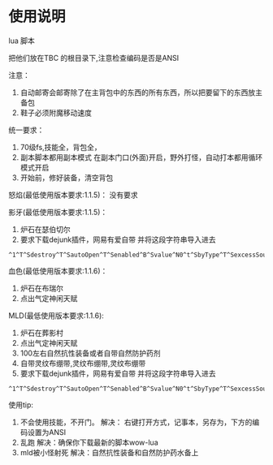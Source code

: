 # 使用说明
lua 脚本

把他们放在TBC 的根目录下,注意检查编码是否是ANSI

注意：
1. 自动邮寄会邮寄除了在主背包中的东西的所有东西，所以把要留下的东西放主备包
2. 鞋子必须附魔移动速度

统一要求： 
1. 70级fs,技能全，背包全，
2. 副本脚本都用副本模式 在副本门口(外面)开启，野外打怪，自动打本都用循环模式开启
3. 开始前，修好装备，清空背包

怒焰(最低使用版本要求:1.1.5)：
没有要求

影牙(最低使用版本要求:1.1.5)：
1. 炉石在瑟伯切尔
2. 要求下载dejunk插件，网易有爱自带 并将这段字符串导入进去
~~~
^1^T^Sdestroy^T^SautoOpen^T^Senabled^B^Svalue^N0^t^SbyType^T^SexcessSoulShards^T^Senabled^b^Svalue^N3^t^SpetsAlreadyCollected^b^StoysAlreadyCollected^b^SitemLevelRange^T^Smax^N1^Smin^N1^Senabled^b^t^t^Signore^T^Smiscellaneous^B^Scosmetic^b^Sglyphs^B^Stradeable^B^SequipmentSets^B^Srecipes^b^Sgems^B^SbindsWhenEquipped^b^Sconsumables^B^Sreadable^B^Ssoulbound^b^SitemEnhancements^B^StradeGoods^B^SquestItems^B^SbattlePets^B^Sreagents^B^t^SautoStart^T^Senabled^b^Svalue^N0^t^Sexclusions^T^t^SbelowPrice^T^Senabled^B^Svalue^N5000^t^SbyQuality^T^Spoor^B^Sepic^b^Scommon^b^Suncommon^B^Srare^B^t^Sinclusions^T^S3385^B^S4606^B^S1210^B^S5635^B^S1205^B^S5254^B^S1712^B^S12223^B^S1015^B^S3012^B^S929^B^S9788^B^S3770^B^S3301^B^S9779^B^t^t^Ssell^T^Sauto^B^Sexclusions^T^t^SbyQuality^T^Spoor^B^Sepic^b^Scommon^b^Suncommon^b^Srare^b^t^Sinclusions^T^S25429^B^S25431^B^S8766^B^S8952^B^S17058^B^S27858^B^S17057^B^S24477^B^t^SautoOpen^b^Signore^T^Stradeable^B^Scosmetic^B^Sglyphs^B^Srecipes^B^SequipmentSets^B^Sgems^B^SbindsWhenEquipped^B^Smiscellaneous^B^Sconsumables^B^Sreadable^B^Ssoulbound^B^SitemEnhancements^B^StradeGoods^B^SquestItems^B^SbattlePets^B^Sreagents^B^t^SbelowPrice^T^Senabled^b^Svalue^N2^t^SsafeMode^b^SbyType^T^Sunsuitable^b^SitemLevelRange^T^Smax^N1^Smin^N1^Senabled^b^t^t^t^Sversion^N3^Sgeneral^T^SuseGuildRepair^B^SautoRepair^b^Schat^T^Sdestroy^B^Sframe^SChatFrame1^Senabled^B^Ssell^B^Sverbose^b^Sreason^b^t^t^t^^
~~~

血色(最低使用版本要求:1.1.6)：
1. 炉石在布瑞尔
2. 点出气定神闲天赋

MLD(最低使用版本要求:1.1.6):
1. 炉石在葬影村
2. 点出气定神闲天赋
3. 100左右自然抗性装备或者自带自然防护药剂
4. 自带灵纹布绷带,灵纹布绷带,灵纹布绷带
5. 要求下载dejunk插件，网易有爱自带 并将这段字符串导入进去
~~~
^1^T^Sdestroy^T^SautoOpen^T^Senabled^B^Svalue^N0^t^SbyType^T^SexcessSoulShards^T^Senabled^b^Svalue^N3^t^SpetsAlreadyCollected^b^StoysAlreadyCollected^b^SitemLevelRange^T^Smax^N1^Smin^N1^Senabled^b^t^t^Signore^T^Srecipes^b^Scosmetic^B^Sglyphs^B^Smiscellaneous^B^SequipmentSets^B^Sgems^b^Stradeable^B^SbindsWhenEquipped^b^Sconsumables^B^Sreadable^B^Ssoulbound^b^SitemEnhancements^B^StradeGoods^B^SquestItems^B^SbattlePets^B^Sreagents^B^t^SautoStart^T^Senabled^b^Svalue^N0^t^Sexclusions^T^t^SbelowPrice^T^Senabled^B^Svalue^N4055^t^SbyQuality^T^Spoor^B^Sepic^b^Scommon^b^Suncommon^b^Srare^b^t^Sinclusions^T^S4625^B^S1645^B^S5635^B^S4422^B^S6149^B^S20763^B^S9779^B^S2453^B^S8836^B^S5254^B^S3936^B^S4599^B^S3928^B^S3770^B^S10286^B^S2452^B^S3385^B^S8831^B^S1210^B^S3818^B^S1710^B^S4637^B^S3358^B^S3938^B^S1712^B^S2450^B^S1015^B^S2447^B^S1205^B^S3671^B^S4421^B^S10312^B^S4419^B^S4608^B^S785^B^S12223^B^S20976^B^S3819^B^S3357^B^S765^B^S1707^B^S3676^B^S3012^B^S929^B^S4606^B^S8029^B^S3301^B^S9788^B^t^t^Ssell^T^Sauto^B^Sexclusions^T^t^SbyQuality^T^Spoor^B^Sepic^b^Scommon^b^Suncommon^b^Srare^b^t^Sinclusions^T^S25429^B^S24477^B^S8766^B^S8952^B^S17058^B^S17057^B^S25431^B^S27858^B^t^SautoOpen^b^Signore^T^Stradeable^B^Scosmetic^B^Sglyphs^B^Srecipes^B^SequipmentSets^B^Sgems^B^SbindsWhenEquipped^B^Smiscellaneous^B^Sconsumables^B^Sreadable^B^Ssoulbound^B^SitemEnhancements^B^StradeGoods^B^SquestItems^B^SbattlePets^B^Sreagents^B^t^SbelowPrice^T^Senabled^b^Svalue^N2^t^SsafeMode^b^SbyType^T^Sunsuitable^b^SitemLevelRange^T^Smax^N1^Smin^N1^Senabled^b^t^t^t^Sversion^N3^Sgeneral^T^SuseGuildRepair^B^SautoRepair^b^Schat^T^Sdestroy^B^Sframe^SChatFrame1^Senabled^B^Ssell^B^Sverbose^b^Sreason^b^t^t^t^^
~~~


使用tip:

1. 不会使用技能，不开门。
解决： 右键打开方式，记事本，另存为，下方的编码设置为ANSI
2. 乱跑
解决：确保你下载最新的脚本wow-lua
3. mld被小怪射死
解决：自然抗性装备和自然防护药水备上

